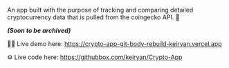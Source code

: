 An app built with the purpose of tracking and comparing detailed cryptocurrency data that is pulled from the coingecko API. 🥱

_**(Soon to be archived)**_

👨‍💻 Live demo here: https://crypto-app-git-body-rebuild-keiryan.vercel.app

⚙️ Live code here: https://githubbox.com/keiryan/Crypto-App
